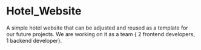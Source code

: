 # Hotel_Website
 A simple hotel website that can be adjusted and reused as a template for our future projects.
 We are working on it as a team { 2 frontend developers, 1 backend developer}.
